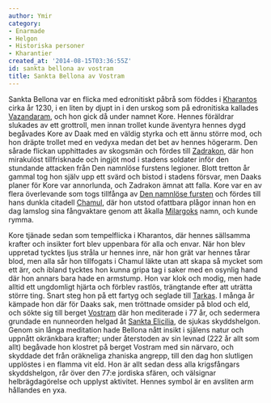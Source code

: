 ```yaml
---
author: Ymir
category:
- Enarmade
- Helgon
- Historiska personer
- Kharantier
created_at: '2014-08-15T03:36:55Z'
id: sankta bellona av vostram
title: Sankta Bellona av Vostram
---
```

Sankta Bellona var en flicka med edronitiskt påbrå som föddes i [Kharantos] cirka år 1230, i en liten by djupt in i den urskog som på edronitiska kallades [Vazandaram], och hon gick då under namnet Kore. Hennes föräldrar slukades av ett grottroll, men innan trollet kunde äventyra hennes dygd begåvades Kore av Daak med en väldig styrka och ett ännu större mod, och hon dräpte trollet med en vedyxa medan det bet av hennes högerarm. Den sårade flickan upphittades av skogsmän och fördes till [Zadrakon], där hon mirakulöst tillfrisknade och ingjöt mod i stadens soldater inför den stundande attacken från Den namnlöse furstens legioner. Blott tretton år gammal tog hon själv upp ett svärd och bistod i stadens försvar, men Daaks planer för Kore var annorlunda, och Zadrakon ämnat att falla. Kore var en av flera överlevande som togs tillfånga av [Den namnlöse fursten] och fördes till hans dunkla citadell [Chamul], där hon utstod ofattbara plågor innan hon en dag lamslog sina fångvaktare genom att åkalla [Milargoks] namn, och kunde rymma.

Kore tjänade sedan som tempelflicka i Kharantos, där hennes sällsamma krafter och insikter fort blev uppenbara för alla och envar. När hon blev uppretad tycktes ljus stråla ur hennes inre, när hon grät var hennes tårar blod, men alla sår hon tillfogats i Chamul läkte utan att skapa så mycket som ett ärr, och ibland tycktes hon kunna gripa tag i saker med en osynlig hand där hon annars bara hade en armstump. Hon var klok och modig, men hade alltid ett ungdomligt hjärta och förblev rastlös, trängtande efter att uträtta större ting. Snart steg hon på ett fartyg och seglade till [Tarkas]. I många år kämpade hon där för Daaks sak, men tröttnade omsider på blod och eld, och sökte sig till berget [Vostram] där hon mediterade i 77 år, och sedermera grundade en nunneorden helgad åt [Sankta Elicilia], de sjukas skyddshelgon. Genom sin långa meditation hade Bellona nått insikt i själens natur och uppnått okränkbara krafter; under återstoden av sin levnad (222 år allt som allt) begåvade hon klostret på berget Vostram med sin närvaro, och skyddade det från oräkneliga zhaniska angrepp, till den dag hon slutligen upplöstes i en flamma vit eld. Hon är allt sedan dess alla krigsfångars skyddshelgon, rår över den 77:e jordiska sfären, och välsignar helbrägdagörelse och upplyst aktivitet. Hennes symbol är en avsliten arm hållandes en yxa.

  [Kharantos]: Kharantos
  [Vazandaram]: Vazandaram
  [Zadrakon]: Zadrakon
  [Den namnlöse fursten]: Den_namnlöse_fursten
  [Chamul]: Chamul
  [Milargoks]: Milargok
  [Tarkas]: Tarkas
  [Vostram]: Vostram
  [Sankta Elicilia]: Sankta_Elicilia